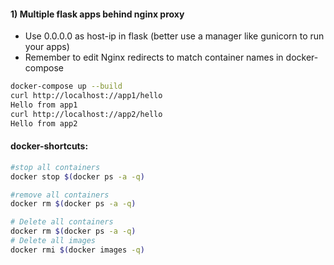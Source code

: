 #### 1) Multiple flask apps behind nginx proxy 

- Use 0.0.0.0 as host-ip in flask (better use a manager like gunicorn to run your apps)  
- Remember to edit Nginx redirects to match container names in docker-compose  

```bash
docker-compose up --build
curl http://localhost://app1/hello
Hello from app1
curl http://localhost://app2/hello
Hello from app2  
```

#### docker-shortcuts:
```bash
#stop all containers
docker stop $(docker ps -a -q)

#remove all containers
docker rm $(docker ps -a -q)

# Delete all containers
docker rm $(docker ps -a -q)
# Delete all images
docker rmi $(docker images -q)
```
